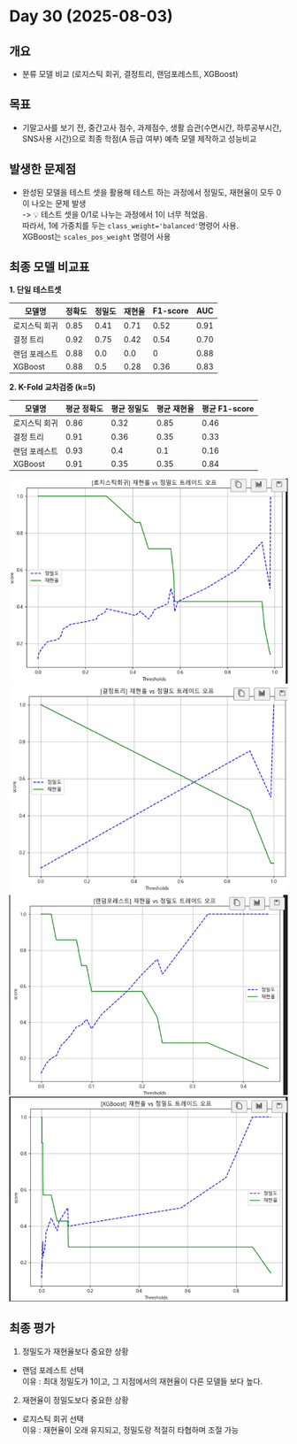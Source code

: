 # Day 30 (2025-08-03)
## 개요
- 분류 모델 비교 (로지스틱 회귀, 결정트리, 랜덤포레스트, XGBoost)
## 목표
- 기말고사를 보기 전, 중간고사 점수, 과제점수, 생활 습관(수면시간, 하루공부시간, SNS사용 시간)으로 최종 학점(A 등급 여부) 예측 모델 제작하고 성능비교

## 발생한 문제점
- 완성된 모델을 테스트 셋을 활용해 테스트 하는 과정에서 정밀도, 재현율이 모두 0이 나오는 문제 발생 \
-> 
💡 테스트 셋을 0/1로 나누는 과정에서 1이 너무 적었음. \
따라서, 1에 가중치를 두는 `class_weight='balanced'`명령어 사용. \
XGBoost는 `scales_pos_weight` 명령어 사용

## 최종 모델 비교표
**1. 단일 테스트셋**

| 모델명            | 정확도 | 정밀도 | 재현율 | F1-score | AUC  |
|------------------|--------|--------|--------|----------|------|
| 로지스틱 회귀     |    0.85    |   0.41     |  0.71      |  0.52        | 0.91     |
| 결정 트리         |   0.92     |  0.75      |  0.42      |  0.54        |  0.70    |
| 랜덤 포레스트     |     0.88   |    0.0    |  0.0      |    0      |  0.88    |
| XGBoost          |     0.88   |  0.5      |  0.28      |   0.36       |  0.83    |

**2. K-Fold 교차검증 (k=5)**

| 모델명            | 평균 정확도 | 평균 정밀도 | 평균 재현율 | 평균 F1-score |
|------------------|-------------|--------------|--------------|----------------|
| 로지스틱 회귀     |     0.86    |      0.32  |   0.85     |     0.46       |
| 결정 트리         |     0.91   |    0.36     |     0.35     |      0.33     |
| 랜덤 포레스트     |     0.93    |       0.4   |   0.1      |    0.16      |
| XGBoost          |      0.91   |   0.35    |    0.35     |    0.84       |

![alt text](image.png)
![alt text](image-1.png)
![alt text](image-2.png)
![alt text](image-3.png)
## 최종 평가
1. 정밀도가 재현율보다 중요한 상황
- 랜덤 포레스트 선택 \
이유 : 최대 정밀도가 1이고, 그 지점에서의 재현율이 다른 모델들 보다 높다.

2. 재현율이 정밀도보다 중요한 상황 
- 로지스틱 회귀 선택 \
이유 : 재현율이 오래 유지되고, 정밀도랑 적절히 타협하며 조절 가능